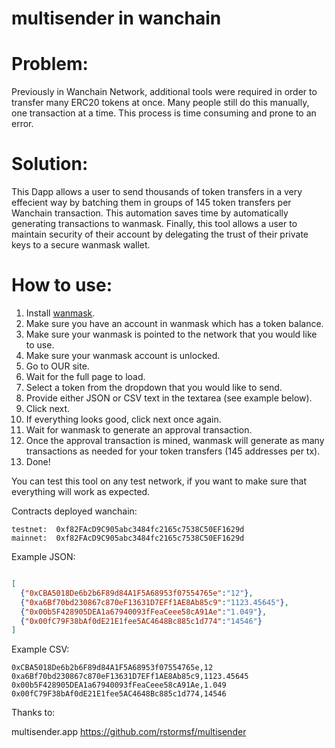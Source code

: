 # multisender in wanchain

# Problem:
Previously in Wanchain Network, additional tools were required in order to transfer many ERC20 tokens at once.
Many people still do this manually, one transaction at a time. This process is time consuming and prone to an error.

# Solution:
This Dapp allows a user to send thousands of token transfers in a very effecient way by batching them in groups of 145 token transfers per Wanchain transaction. This automation saves time by automatically generating transactions to wanmask. Finally, this tool allows a user to maintain security of their account by delegating the trust of their private keys to a secure wanmask wallet.

# How to use:
1. Install [wanmask](https://wanmask.io).
2. Make sure you have an account in wanmask which has a token balance.
3. Make sure your wanmask is pointed to the network that you would like to use.
4. Make sure your wanmask account is unlocked.
5. Go to OUR site.
6. Wait for the full page to load.
7. Select a token from the dropdown that you would like to send.
8. Provide either JSON or CSV text in the textarea (see example below).
9. Click next.
10. If everything looks good, click next once again.
11. Wait for wanmask to generate an approval transaction.
12. Once the approval transaction is mined, wanmask will generate as many transactions as needed for your token transfers (145 addresses per tx).
13. Done!

You can test this tool on any test network, if you want to make sure that
everything will work as expected.

Contracts deployed wanchain:
```
testnet:  0xf82FAcD9C905abc3484fc2165c7538C50EF1629d
mainnet:  0xf82FAcD9C905abc3484fc2165c7538C50EF1629d
```
 

Example JSON:
```json

[
  {"0xCBA5018De6b2b6F89d84A1F5A68953f07554765e":"12"},
  {"0xa6Bf70bd230867c870eF13631D7EFf1AE8Ab85c9":"1123.45645"},
  {"0x00b5F428905DEA1a67940093fFeaCeee58cA91Ae":"1.049"},
  {"0x00fC79F38bAf0dE21E1fee5AC4648Bc885c1d774":"14546"}
]
```
Example CSV:
```csv
0xCBA5018De6b2b6F89d84A1F5A68953f07554765e,12
0xa6Bf70bd230867c870eF13631D7EFf1AE8Ab85c9,1123.45645
0x00b5F428905DEA1a67940093fFeaCeee58cA91Ae,1.049
0x00fC79F38bAf0dE21E1fee5AC4648Bc885c1d774,14546
```

Thanks to: 

multisender.app
https://github.com/rstormsf/multisender